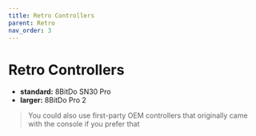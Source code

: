 ```yaml
---
title: Retro Controllers
parent: Retro
nav_order: 3
---
```

# Retro Controllers

- **standard:** 8BitDo SN30 Pro
- **larger:** 8BitDo Pro 2

> You could also use first-party OEM controllers that originally came with the console if you prefer that
